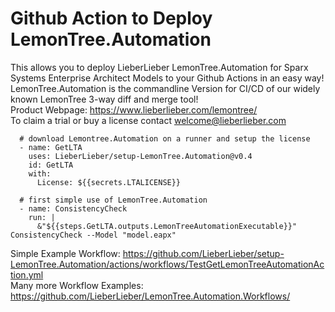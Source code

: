 Github Action to Deploy LemonTree.Automation
==================================
This allows you to deploy LieberLieber LemonTree.Automation for Sparx Systems Enterprise Architect Models to your Github Actions in an easy way!<br />
LemonTree.Automation is the commandline Version for CI/CD of our widely known LemonTree 3-way diff and merge tool!<br />
Product Webpage: https://www.lieberlieber.com/lemontree/<br />
To claim a trial or buy a license contact welcome@lieberlieber.com

      # download Lemontree.Automation on a runner and setup the license
      - name: GetLTA
        uses: LieberLieber/setup-LemonTree.Automation@v0.4
        id: GetLTA
        with:
          License: ${{secrets.LTALICENSE}}
      
      # first simple use of LemonTree.Automation
      - name: ConsistencyCheck
        run: |
          &"${{steps.GetLTA.outputs.LemonTreeAutomationExecutable}}" ConsistencyCheck --Model "model.eapx"

Simple Example Workflow: https://github.com/LieberLieber/setup-LemonTree.Automation/actions/workflows/TestGetLemonTreeAutomationAction.yml<br />
Many more Workflow Examples: https://github.com/LieberLieber/LemonTree.Automation.Workflows/<br />
